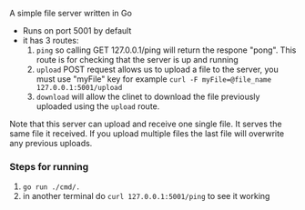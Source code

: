 A simple file server written in Go

- Runs on port 5001 by default
- it has 3 routes:
   1. `ping` so calling GET 127.0.0.1/ping will return the respone "pong". This route is for checking that the server is up and running
   2. `upload` POST request allows us to upload a file to the server, you must use "myFile" key for example `curl -F myFile=@file_name 127.0.0.1:5001/upload`
   3. `download` will allow the clinet to download the file previously uploaded using the `upload` route. 
   
Note that this server can upload and receive one single file. It serves the same file it received. If you upload multiple files the last file will overwrite any previous uploads.


### Steps for running
1. `go run ./cmd/.`
2. in another terminal do `curl 127.0.0.1:5001/ping` to see it working